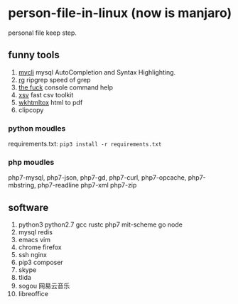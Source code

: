 # person-file-in-linux (now is manjaro)
personal file keep step.

## funny tools
1. [mycli](https://github.com/dbcli/mycli) mysql AutoCompletion and Syntax Highlighting.
1. [rg](https://github.com/BurntSushi/ripgrep) ripgrep speed of grep
1. [the fuck](https://github.com/nvbn/thefuck) console command help
1. [xsv](https://github.com/BurntSushi/xsv) fast csv toolkit
1. [wkhtmltox](http://wkhtmltopdf.org/) html to pdf
1. clipcopy

### python moudles
requirements.txt: `pip3 install -r requirements.txt`

### php moudles
php7-mysql, php7-json, php7-gd, php7-curl, php7-opcache, php7-mbstring, php7-readline php7-xml php7-zip

## software
1. python3 python2.7 gcc rustc php7 mit-scheme go node
1. mysql redis
1. emacs vim
1. chrome firefox
1. ssh nginx
1. pip3 composer
1. skype
1. tlida
1. sogou 网易云音乐
1. libreoffice

